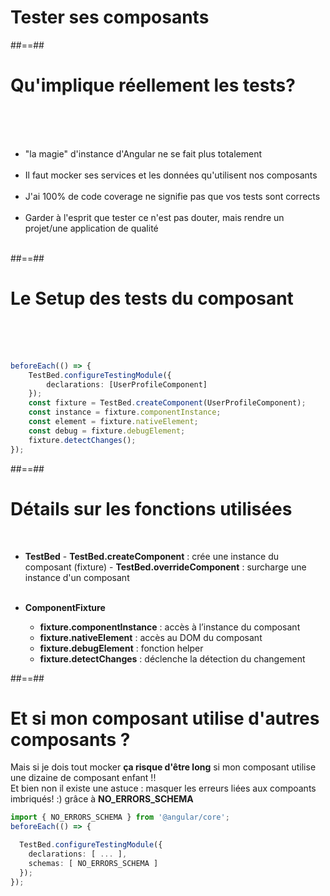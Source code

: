 <!-- .slide: class="transition-bg-grey-1 underline" -->

# Tester ses composants

##==##

<!-- .slide-->

# Qu'implique réellement les tests?

<br><br><br>

-   "la magie" d'instance d'Angular ne se fait plus totalement<br><br>
-   Il faut mocker ses services et les données qu'utilisent nos composants<br><br>
-   J'ai 100% de code coverage ne signifie pas que vos tests sont corrects<br><br>
-   Garder à l'esprit que tester ce n'est pas douter, mais rendre un projet/une application de qualité<br><br>

##==##

<!-- .slide: class="with-code inconsolata" -->

# Le Setup des tests du composant

<br><br><br>

```typescript
beforeEach(() => {
    TestBed.configureTestingModule({
        declarations: [UserProfileComponent]
    });
    const fixture = TestBed.createComponent(UserProfileComponent);
    const instance = fixture.componentInstance;
    const element = fixture.nativeElement;
    const debug = fixture.debugElement;
    fixture.detectChanges();
});
```

<!-- .element: class="big-code" -->

##==##

<!-- .slide: class="with-code inconsolata" -->

# Détails sur les fonctions utilisées

<br>

-   **TestBed** - **TestBed.createComponent** : crée une instance du composant (fixture) - **TestBed.overrideComponent** : surcharge une instance d'un composant
    <br><br>

-   **ComponentFixture**
    -   **fixture.componentInstance** : accès à l’instance du composant
    -   **fixture.nativeElement** : accès au DOM du composant
    -   **fixture.debugElement** : fonction helper
    -   **fixture.detectChanges** : déclenche la détection du changement

##==##

<!-- .slide: class="with-code" -->

# Et si mon composant utilise d'autres composants ?

Mais si je dois tout mocker **ça risque d'être long** si mon composant utilise une dizaine de composant enfant !!<br>
<span class="important">Et bien non il existe une astuce : masquer les erreurs liées aux compoants imbriqués! :) grâce à **NO_ERRORS_SCHEMA**</span>

```typescript
import { NO_ERRORS_SCHEMA } from '@angular/core';
beforeEach(() => {

  TestBed.configureTestingModule({
    declarations: [ ... ],
    schemas: [ NO_ERRORS_SCHEMA ]
  });
});
```

<!-- .element: class="big-code" -->
